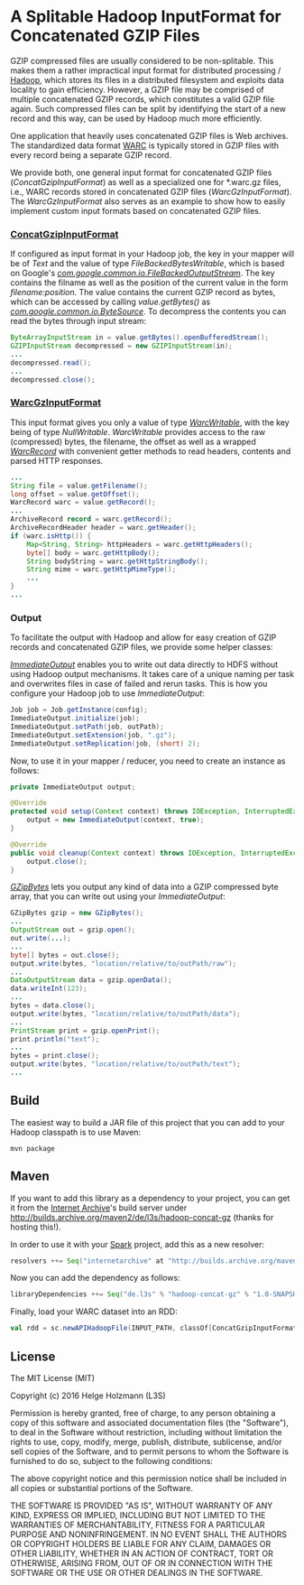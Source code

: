# A Splitable Hadoop InputFormat for Concatenated GZIP Files

GZIP compressed files are usually considered to be non-splitable.
This makes them a rather impractical input format for distributed processing / [Hadoop](http://hadoop.apache.org), which stores its files in a distributed filesystem and exploits data locality to gain efficiency.
However, a GZIP file may be comprised of multiple concatenated GZIP records, which constitutes a valid GZIP file again.
Such compressed files can be split by identifying the start of a new record and this way, can be used by Hadoop much more efficiently.

One application that heavily uses concatenated GZIP files is Web archives.
The standardized data format [WARC](https://en.wikipedia.org/wiki/Web_ARChive) is typically stored in GZIP files with every record being a separate GZIP record.

We provide both, one general input format for concatenated GZIP files (*ConcatGzipInputFormat*) as well as a specialized one for \*.warc.gz files, i.e., WARC records stored in concatenated GZIP files (*WarcGzInputFormat*). The *WarcGzInputFormat* also serves as an example to show how to easily implement custom input formats based on concatenated GZIP files.

### [ConcatGzipInputFormat](src/main/java/de/l3s/concatgz/io/ConcatGzipInputFormat.java)

If configured as input format in your Hadoop job, the key in your mapper will be of *Text* and the value of type *FileBackedBytesWritable*, which is based on Google's *[com.google.common.io.FileBackedOutputStream](https://google.github.io/guava/releases/19.0/api/docs/com/google/common/io/FileBackedOutputStream.html)*.
The key contains the filname as well as the position of the current value in the form *filename:position*.
The value contains the current GZIP record as bytes, which can be accessed by calling *value.getBytes()* as *[com.google.common.io.ByteSource](https://google.github.io/guava/releases/19.0/api/docs/com/google/common/io/ByteSource.html)*.
To decompress the contents you can read the bytes through input stream:

```java
ByteArrayInputStream in = value.getBytes().openBufferedStream();
GZIPInputStream decompressed = new GZIPInputStream(in);
...
decompressed.read();
...
decompressed.close();
```

### [WarcGzInputFormat](src/main/java/de/l3s/concatgz/io/warc/WarcGzInputFormat.java)

This input format gives you only a value of type *[WarcWritable](src/main/java/de/l3s/concatgz/io/warc/WarcWritable.java)*, with the key being of type *NullWritable*.
*WarcWritable* provides access to the raw (compressed) bytes, the filename, the offset as well as a wrapped *[WarcRecord](src/main/java/de/l3s/concatgz/data/WarcRecord.java)* with convenient getter methods to read headers, contents and parsed HTTP responses.

```java
...
String file = value.getFilename();
long offset = value.getOffset();
WarcRecord warc = value.getRecord();
...
ArchiveRecord record = warc.getRecord();
ArchiveRecordHeader header = warc.getHeader();
if (warc.isHttp()) {
    Map<String, String> httpHeaders = warc.getHttpHeaders();
    byte[] body = warc.getHttpBody();
    String bodyString = warc.getHttpStringBody();
    String mime = warc.getHttpMimeType();
    ...
}
...
```

### Output

To facilitate the output with Hadoop and allow for easy creation of GZIP records and concatenated GZIP files, we provide some helper classes:

[*ImmediateOutput*](src/main/java/de/l3s/concatgz/io/ImmediateOutput.java) enables you to write out data directly to HDFS without using Hadoop output mechanisms.
It takes care of a unique naming per task and overwrites files in case of failed and rerun tasks.
This is how you configure your Hadoop job to use *ImmediateOutput*:
```java
Job job = Job.getInstance(config);
ImmediateOutput.initialize(job);
ImmediateOutput.setPath(job, outPath);
ImmediateOutput.setExtension(job, ".gz");
ImmediateOutput.setReplication(job, (short) 2);
```

Now, to use it in your mapper / reducer, you need to create an instance as follows:

```java
private ImmediateOutput output;

@Override
protected void setup(Context context) throws IOException, InterruptedException {
    output = new ImmediateOutput(context, true);
}

@Override
public void cleanup(Context context) throws IOException, InterruptedException {
    output.close();
}
```

[*GZipBytes*](src/main/java/de/l3s/concatgz/util/GZipBytes.java) lets you output any kind of data into a GZIP compressed byte array, that you can write out using your *ImmediateOutput*:

```java
GZipBytes gzip = new GZipBytes();
...
OutputStream out = gzip.open();
out.write(...);
...
byte[] bytes = out.close();
output.write(bytes, "location/relative/to/outPath/raw");
...
DataOutputStream data = gzip.openData();
data.writeInt(123);
...
bytes = data.close();
output.write(bytes, "location/relative/to/outPath/data");
...
PrintStream print = gzip.openPrint();
print.println("text");
...
bytes = print.close();
output.write(bytes, "location/relative/to/outPath/text");
...
```

## Build

The easiest way to build a JAR file of this project that you can add to your Hadoop classpath is to use Maven:

`mvn package`

## Maven

If you want to add this library as a dependency to your project, you can get it from the [Internet Archive](http://archive.org)'s build server under http://builds.archive.org/maven2/de/l3s/hadoop-concat-gz (thanks for hosting this!).

In order to use it with your [Spark](http://spark.apache.org) project, add this as a new resolver:
```scala
resolvers ++= Seq("internetarchive" at "http://builds.archive.org/maven2")
```

Now you can add the dependency as follows:
```scala
libraryDependencies ++= Seq("de.l3s" % "hadoop-concat-gz" % "1.0-SNAPSHOT")
```

Finally, load your WARC dataset into an RDD:
```scala
val rdd = sc.newAPIHadoopFile(INPUT_PATH, classOf[ConcatGzipInputFormat], classOf[Text], classOf[FileBackedBytesWritable
```

## License

The MIT License (MIT)

Copyright (c) 2016 Helge Holzmann (L3S)

Permission is hereby granted, free of charge, to any person obtaining a copy of this software and associated documentation files (the "Software"), to deal in the Software without restriction, including without limitation the rights to use, copy, modify, merge, publish, distribute, sublicense, and/or sell copies of the Software, and to permit persons to whom the Software is furnished to do so, subject to the following conditions:

The above copyright notice and this permission notice shall be included in all copies or substantial portions of the Software.

THE SOFTWARE IS PROVIDED "AS IS", WITHOUT WARRANTY OF ANY KIND, EXPRESS OR IMPLIED, INCLUDING BUT NOT LIMITED TO THE WARRANTIES OF MERCHANTABILITY, FITNESS FOR A PARTICULAR PURPOSE AND NONINFRINGEMENT. IN NO EVENT SHALL THE AUTHORS OR COPYRIGHT HOLDERS BE LIABLE FOR ANY CLAIM, DAMAGES OR OTHER LIABILITY, WHETHER IN AN ACTION OF CONTRACT, TORT OR OTHERWISE, ARISING FROM, OUT OF OR IN CONNECTION WITH THE SOFTWARE OR THE USE OR OTHER DEALINGS IN THE SOFTWARE.
